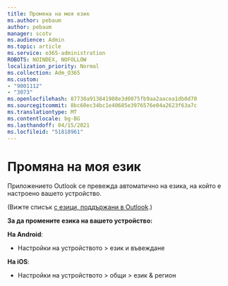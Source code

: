 ```yaml
---
title: Промяна на моя език
ms.author: pebaum
author: pebaum
manager: scotv
ms.audience: Admin
ms.topic: article
ms.service: o365-administration
ROBOTS: NOINDEX, NOFOLLOW
localization_priority: Normal
ms.collection: Adm_O365
ms.custom:
- "9001112"
- "3073"
ms.openlocfilehash: 87738a913841908e3d0075fb9aa2aacea1db0d70
ms.sourcegitcommit: 8bc60ec34bc1e40685e3976576e04a2623f63a7c
ms.translationtype: MT
ms.contentlocale: bg-BG
ms.lasthandoff: 04/15/2021
ms.locfileid: "51818961"
---
```

# <a name="change-my-language"></a>Промяна на моя език

Приложението Outlook се превежда автоматично на езика, на който е настроено вашето устройство. 

(Вижте списък [с езици, поддържани в Outlook](https://acompli.helpshift.com/a/outlook/?s=general-questions&f=in-which-languages-is-your-app-translated).) 

**За да промените езика на вашето устройство:** 

**На Android**: 

- Настройки на устройството > език и въвеждане 

**На iOS**: 

- Настройки на устройството > общи > език & регион 
